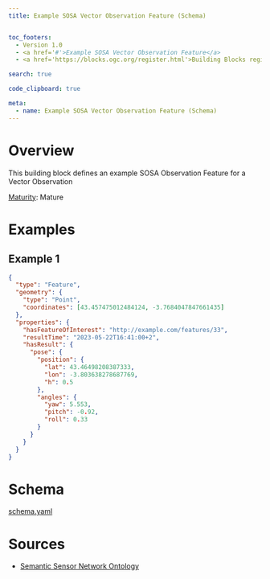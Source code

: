 ```yaml
---
title: Example SOSA Vector Observation Feature (Schema)


toc_footers:
  - Version 1.0
  - <a href='#'>Example SOSA Vector Observation Feature</a>
  - <a href='https://blocks.ogc.org/register.html'>Building Blocks register</a>

search: true

code_clipboard: true

meta:
  - name: Example SOSA Vector Observation Feature (Schema)
---
```


# Overview

This building block defines an example SOSA Observation Feature for a Vector Observation

[Maturity](https://github.com/cportele/ogcapi-building-blocks#building-block-maturity): Mature

# Examples

## Example 1

```json
{
  "type": "Feature",
  "geometry": {
    "type": "Point",
    "coordinates": [43.457475012484124, -3.7684047847661435]
  },
  "properties": {
    "hasFeatureOfInterest": "http://example.com/features/33",
    "resultTime": "2023-05-22T16:41:00+2",
    "hasResult": {
      "pose": {
        "position": {
          "lat": 43.46498208387333,
          "lon": -3.803638278687769,
          "h": 0.5
        },
        "angles": {
          "yaw": 5.553,
          "pitch": -0.92,
          "roll": 0.33
        }
      }
    }
  }
}
```

# Schema

[schema.yaml](https://raw.githubusercontent.com/opengeospatial/ogcapi-sosa/master/_sources/examples/vectorObservationFeature/schema.yaml)
# Sources

* [Semantic Sensor Network Ontology](https://www.w3.org/TR/vocab-ssn/)
